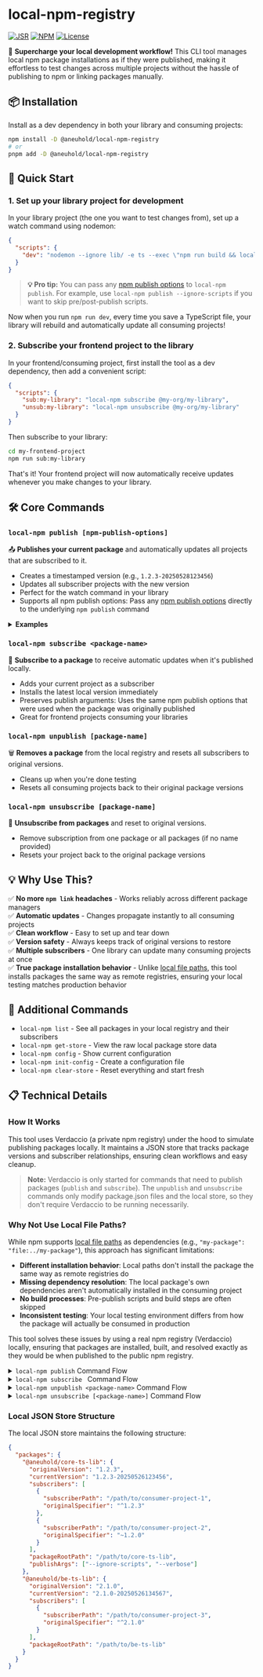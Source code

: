 # local-npm-registry

[![JSR](https://jsr.io/badges/@aneuhold/local-npm-registry)](https://jsr.io/@aneuhold/local-npm-registry)
[![NPM](https://img.shields.io/npm/v/%40aneuhold%2Flocal-npm-registry)](https://www.npmjs.com/package/@aneuhold/local-npm-registry)
[![License](https://img.shields.io/github/license/aneuhold/ts-libs)](https://github.com/aneuhold/ts-libs/blob/main/LICENSE)

🚀 **Supercharge your local development workflow!** This CLI tool manages local npm package installations as if they were published, making it effortless to test changes across multiple projects without the hassle of publishing to npm or linking packages manually.

## 📦 Installation

Install as a dev dependency in both your library and consuming projects:

```bash
npm install -D @aneuhold/local-npm-registry
# or
pnpm add -D @aneuhold/local-npm-registry
```

## 🎯 Quick Start

### 1. Set up your library project for development

In your library project (the one you want to test changes from), set up a watch command using nodemon:

```json
{
  "scripts": {
    "dev": "nodemon --ignore lib/ -e ts --exec \"npm run build && local-npm publish\""
  }
}
```

> **💡 Pro tip:** You can pass any [npm publish options](https://docs.npmjs.com/cli/v11/using-npm/config#shorthands-and-other-cli-niceties) to `local-npm publish`. For example, use `local-npm publish --ignore-scripts` if you want to skip pre/post-publish scripts.

Now when you run `npm run dev`, every time you save a TypeScript file, your library will rebuild and automatically update all consuming projects!

### 2. Subscribe your frontend project to the library

In your frontend/consuming project, first install the tool as a dev dependency, then add a convenient script:

```json
{
  "scripts": {
    "sub:my-library": "local-npm subscribe @my-org/my-library",
    "unsub:my-library": "local-npm unsubscribe @my-org/my-library"
  }
}
```

Then subscribe to your library:

```bash
cd my-frontend-project
npm run sub:my-library
```

That's it! Your frontend project will now automatically receive updates whenever you make changes to your library.

## 🛠️ Core Commands

### `local-npm publish [npm-publish-options]`

📤 **Publishes your current package** and automatically updates all projects that are subscribed to it.

- Creates a timestamped version (e.g., `1.2.3-20250528123456`)
- Updates all subscriber projects with the new version
- Perfect for the watch command in your library
- Supports all npm publish options: Pass any [npm publish options](https://docs.npmjs.com/cli/v11/using-npm/config#shorthands-and-other-cli-niceties) directly to the underlying `npm publish` command

<details>
<summary><strong>Examples</strong></summary>

```bash
# Basic publish
local-npm publish

# Publish without running scripts
local-npm publish --ignore-scripts

# Publish with verbose output for debugging
local-npm publish --verbose
```

</details>

### `local-npm subscribe <package-name>`

🔔 **Subscribe to a package** to receive automatic updates when it's published locally.

- Adds your current project as a subscriber
- Installs the latest local version immediately
- Preserves publish arguments: Uses the same npm publish options that were used when the package was originally published
- Great for frontend projects consuming your libraries

### `local-npm unpublish [package-name]`

🗑️ **Removes a package** from the local registry and resets all subscribers to original versions.

- Cleans up when you're done testing
- Resets all consuming projects back to their original package versions

### `local-npm unsubscribe [package-name]`

🔕 **Unsubscribe from packages** and reset to original versions.

- Remove subscription from one package or all packages (if no name provided)
- Resets your project back to the original package versions

## 💡 Why Use This?

✅ **No more `npm link` headaches** - Works reliably across different package managers  
✅ **Automatic updates** - Changes propagate instantly to all consuming projects  
✅ **Clean workflow** - Easy to set up and tear down  
✅ **Version safety** - Always keeps track of original versions to restore  
✅ **Multiple subscribers** - One library can update many consuming projects at once  
✅ **True package installation behavior** - Unlike [local file paths](https://docs.npmjs.com/cli/v11/configuring-npm/package-json#local-paths), this tool installs packages the same way as remote registries, ensuring your local testing matches production behavior

## 🔧 Additional Commands

- `local-npm list` - See all packages in your local registry and their subscribers
- `local-npm get-store` - View the raw local package store data
- `local-npm config` - Show current configuration
- `local-npm init-config` - Create a configuration file
- `local-npm clear-store` - Reset everything and start fresh

## 📋 Technical Details

### How It Works

This tool uses Verdaccio (a private npm registry) under the hood to simulate publishing packages locally. It maintains a JSON store that tracks package versions and subscriber relationships, ensuring clean workflows and easy cleanup.

> **Note:** Verdaccio is only started for commands that need to publish packages (`publish` and `subscribe`). The `unpublish` and `unsubscribe` commands only modify package.json files and the local store, so they don't require Verdaccio to be running necessarily.

### Why Not Use Local File Paths?

While npm supports [local file paths](https://docs.npmjs.com/cli/v11/configuring-npm/package-json#local-paths) as dependencies (e.g., `"my-package": "file:../my-package"`), this approach has significant limitations:

- **Different installation behavior**: Local paths don't install the package the same way as remote registries do
- **Missing dependency resolution**: The local package's own dependencies aren't automatically installed in the consuming project
- **No build processes**: Pre-publish scripts and build steps are often skipped
- **Inconsistent testing**: Your local testing environment differs from how the package will actually be consumed in production

This tool solves these issues by using a real npm registry (Verdaccio) locally, ensuring that packages are installed, built, and resolved exactly as they would be when published to the public npm registry.

<details>

<summary><code>local-npm publish</code> Command Flow</summary>

```mermaid
flowchart TD
    A["local-npm publish executed"] --> B["Read package.json in current directory"]
    B --> C{"Package found?"}
    C -->|No| D["Error: No package.json found"]
    C -->|Yes| E["Extract package name and version"]
    E --> F["Start Verdaccio server"]
    F --> G["Generate timestamp version"]
    G --> H["Update package.json with timestamp version<br/>e.g., 1.2.3-20250526123456"]
    H --> I["Build package if needed"]
    I --> J["Publish to Verdaccio registry"]
    J --> K["Read local JSON store"]
    K --> L["Update package entry in store<br/>with new timestamp version"]
    L --> M["Get all subscribers for this package"]
    M --> N{"Subscribers exist?"}
    N -->|No| O["Shut down Verdaccio server"]
    N -->|Yes| P["For each subscriber project"]
    P --> Q["Update subscriber's package.json<br/>with new timestamp version"]
    Q --> R["Run install command in subscriber project<br/>npm install or pnpm install"]
    R --> S{"More subscribers?"}
    S -->|Yes| P
    S -->|No| T["Shut down Verdaccio server"]
    O --> U["Complete - No subscribers to update"]
    T --> V["Complete - All subscribers updated"]
```

</details>

<details>

<summary><code>local-npm subscribe <package-name></code> Command Flow</summary>

```mermaid
flowchart TD
    A["local-npm subscribe &lt;package-name&gt; executed"] --> B["Read local JSON store"]
    B --> C{"Package exists in store?"}
    C -->|No| D["List available packages from store"]
    D --> E["Error: Package not found"]
    C -->|Yes| F["Start Verdaccio server"]
    F --> G["Get package version from store"]
    G --> H["Re-publish package to Verdaccio<br/>with stored timestamp version"]
    H --> I["Add current project to subscribers list<br/>in local JSON store"]
    I --> J["Get all subscribers for this package"]
    J --> K["For each subscriber project<br/>including new one"]
    K --> L["Update subscriber's package.json<br/>with timestamp version"]
    L --> M["Run install command in subscriber project<br/>npm install or pnpm install"]
    M --> N{"More subscribers?"}
    N -->|Yes| K
    N -->|No| O["Shut down Verdaccio server"]
    O --> P["Complete - All subscribers updated"]
```

</details>

<details>

<summary><code>local-npm unpublish &lt;package-name&gt;</code> Command Flow</summary>

```mermaid
flowchart TD
    A["local-npm unpublish executed"] --> B["Read package.json in current directory"]
    B --> C{"Package found?"}
    C -->|No| D["Error: No package.json found"]
    C -->|Yes| E["Extract package name"]
    E --> F["Read local JSON store"]
    F --> G{"Package exists in store?"}
    G -->|No| H["Error: Package not in local registry"]
    G -->|Yes| I["Get original version from store"]
    I --> J["Get all subscribers for this package"]
    J --> K{"Subscribers exist?"}
    K -->|Yes| L["For each subscriber project"]
    K -->|No| M["Reset current package.json<br/>to original version"]
    L --> N["Update subscriber's package.json<br/>to original version without timestamp"]
    N --> O["Run install command in subscriber project<br/>npm install or pnpm install"]
    O --> P{"More subscribers?"}
    P -->|Yes| L
    P -->|No| M
    M --> Q["Remove package entry from local JSON store"]
    Q --> R["Complete - Package unpublished<br/>and all subscribers reset"]
```

</details>
<details>

<summary><code>local-npm unsubscribe [&lt;package-name&gt;]</code> Command Flow</summary>

```mermaid
flowchart TD
    A["local-npm unsubscribe &#91;&lt;package-name&gt;&#93; executed"] --> B{"Package name provided?"}
    B -->|No| C["Read local JSON store"]
    B -->|Yes| D["Read local JSON store"]
    C --> E["Find all packages where current project<br/>is a subscriber"]
    D --> F{"Package exists in store?"}
    F -->|No| G["Error: Package not found in store"]
    E --> H{"Any subscribed packages?"}
    H -->|No| I["No packages to unsubscribe from"]
    H -->|Yes| J["For each subscribed package"]
    F -->|Yes| K["Check if current project is subscriber"]
    K --> L{"Current project subscribed?"}
    L -->|No| M["Error: Not subscribed to this package"]
    L -->|Yes| N["Remove current project from<br/>package's subscribers list"]
    J --> O["Get original version for package"]
    O --> P["Update current project's package.json<br/>to original version without timestamp"]
    P --> Q["Remove current project from<br/>package's subscribers list"]
    Q --> R{"More packages to process?"}
    R -->|Yes| J
    R -->|No| S["Run install command in current project<br/>npm install or pnpm install"]
    N --> T["Get original version for package"]
    T --> U["Update current project's package.json<br/>to original version without timestamp"]
    U --> V["Run install command in current project<br/>npm install or pnpm install"]
    S --> W["Complete - Unsubscribed from all packages"]
    V --> X["Complete - Unsubscribed from package"]
```

</details>

### Local JSON Store Structure

The local JSON store maintains the following structure:

```json
{
  "packages": {
    "@aneuhold/core-ts-lib": {
      "originalVersion": "1.2.3",
      "currentVersion": "1.2.3-20250526123456",
      "subscribers": [
        {
          "subscriberPath": "/path/to/consumer-project-1",
          "originalSpecifier": "^1.2.3"
        },
        {
          "subscriberPath": "/path/to/consumer-project-2",
          "originalSpecifier": "~1.2.0"
        }
      ],
      "packageRootPath": "/path/to/core-ts-lib",
      "publishArgs": ["--ignore-scripts", "--verbose"]
    },
    "@aneuhold/be-ts-lib": {
      "originalVersion": "2.1.0",
      "currentVersion": "2.1.0-20250526134567",
      "subscribers": [
        {
          "subscriberPath": "/path/to/consumer-project-3",
          "originalSpecifier": "^2.1.0"
        }
      ],
      "packageRootPath": "/path/to/be-ts-lib"
    }
  }
}
```
